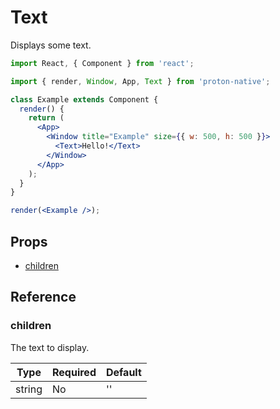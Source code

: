 # Text

Displays some text.

```jsx
import React, { Component } from 'react';

import { render, Window, App, Text } from 'proton-native';

class Example extends Component {
  render() {
    return (
      <App>
        <Window title="Example" size={{ w: 500, h: 500 }}>
          <Text>Hello!</Text>
        </Window>
      </App>
    );
  }
}

render(<Example />);
```

## Props

* [children](#children)

## Reference

### children

The text to display.

| **Type** | **Required** | **Default** |
| -------- | ------------ | ----------- |
| string   | No           | ''          |
